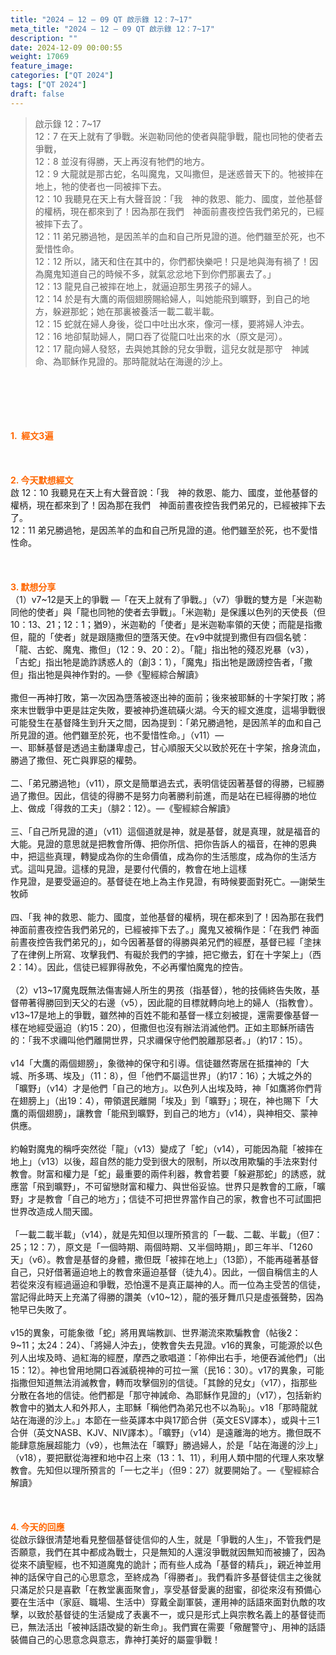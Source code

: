 ```yaml
---
title: "2024 – 12 – 09 QT 啟示錄 12：7~17"
meta_title: "2024 – 12 – 09 QT 啟示錄 12：7~17"
description: ""
date: 2024-12-09 00:00:55
weight: 17069
feature_image: 
categories: ["QT 2024"]
tags: ["QT 2024"]
draft: false
---
```


<blockquote>啟示錄 12：7~17<br />
12：7 在天上就有了爭戰。米迦勒同他的使者與龍爭戰，龍也同牠的使者去爭戰，<br />
12：8 並沒有得勝，天上再沒有牠們的地方。<br />
12：9 大龍就是那古蛇，名叫魔鬼，又叫撒但，是迷惑普天下的。牠被摔在地上，牠的使者也一同被摔下去。<br />
12：10 我聽見在天上有大聲音說：「我　神的救恩、能力、國度，並他基督的權柄，現在都來到了！因為那在我們　神面前晝夜控告我們弟兄的，已經被摔下去了。<br />
12：11 弟兄勝過牠，是因羔羊的血和自己所見證的道。他們雖至於死，也不愛惜性命。<br />
12：12 所以，諸天和住在其中的，你們都快樂吧！只是地與海有禍了！因為魔鬼知道自己的時候不多，就氣忿忿地下到你們那裏去了。」<br />
12：13 龍見自己被摔在地上，就逼迫那生男孩子的婦人。<br />
12：14 於是有大鷹的兩個翅膀賜給婦人，叫她能飛到曠野，到自己的地方，躲避那蛇；她在那裏被養活一載二載半載。<br />
12：15 蛇就在婦人身後，從口中吐出水來，像河一樣，要將婦人沖去。<br />
12：16 地卻幫助婦人，開口吞了從龍口吐出來的水（原文是河）。<br />
12：17 龍向婦人發怒，去與她其餘的兒女爭戰，這兒女就是那守　神誡命、為耶穌作見證的。那時龍就站在海邊的沙上。</blockquote><br />
&nbsp;<br />
<br />
&nbsp;<br />
<br />
<span style="color: #ff6600;" data-darkreader-inline-color=""><strong>1.  經文3遍</strong></span><br />
<br />
&nbsp;<br />
<br />
<span style="color: #ff6600;" data-darkreader-inline-color=""><strong>2. 今天默想經文<br />
</strong></span>啟 12：10 我聽見在天上有大聲音說：「我　神的救恩、能力、國度，並他基督的權柄，現在都來到了！因為那在我們　神面前晝夜控告我們弟兄的，已經被摔下去了。<br />
12：11 弟兄勝過牠，是因羔羊的血和自己所見證的道。他們雖至於死，也不愛惜性命。<br />
<br />
&nbsp;<br />
<br />
<strong><span style="color: #ff6600;" data-darkreader-inline-color="">3. 默想分享<br />
</span></strong>（1）v7~12是天上的爭戰 —「在天上就有了爭戰。」（v7）爭戰的雙方是「米迦勒同他的使者」與「龍也同牠的使者去爭戰」。「米迦勒」是保護以色列的天使長（但10：13、21；12：1；猶9），米迦勒的「使者」是米迦勒率領的天使；而龍是指撒但，龍的「使者」就是跟隨撒但的墮落天使。在v9中就提到撒但有四個名號：「龍、古蛇、魔鬼、撒但」（12：9、20：2）。「龍」指出牠的殘忍兇暴（v3），「古蛇」指出牠是詭詐誘惑人的（創3：1），「魔鬼」指出牠是譭謗控告者，「撒但」指出牠是與神作對的。—參《聖經綜合解讀》<br />
<br />
撒但一再神打敗，第一次因為墮落被逐出神的面前；後來被耶穌的十字架打敗；將來末世戰爭中更是註定失敗，要被神扔進硫磺火湖。今天的經文進度，這場爭戰很可能發生在基督降生到升天之間，因為提到：「弟兄勝過牠，是因羔羊的血和自己所見證的道。他們雖至於死，也不愛惜性命。」（v11）—<br />
一、耶穌基督是透過主動謙卑虛己，甘心順服天父以致於死在十字架，捨身流血，勝過了撒但、死亡與罪惡的權勢。<br />
<br />
二、「弟兄勝過牠」（v11），原文是簡單過去式，表明信徒因著基督的得勝，已經勝過了撒但。因此，信徒的得勝不是努力向著勝利前進，而是站在已經得勝的地位上、做成「得救的工夫」（腓2：12）。—《聖經綜合解讀》<br />
<br />
三、「自己所見證的道」（v11）這個道就是神，就是基督，就是真理，就是福音的大能。見證的意思就是把教會所傳、把你所信、把你告訴人的福音，在神的恩典中，把這些真理，轉變成為你的生命價值，成為你的生活態度，成為你的生活方式。這叫見證。這樣的見證，是要付代價的，教會在地上這樣<br />
作見證，是要受逼迫的。基督徒在地上為主作見證，有時候要面對死亡。—謝榮生牧師<br />
<br />
四、「我 神的救恩、能力、國度，並他基督的權柄，現在都來到了！因為那在我們 神面前晝夜控告我們弟兄的，已經被摔下去了。」魔鬼又被稱作是：「在我們 神面前晝夜控告我們弟兄的」，如今因著基督的得勝與弟兄們的經歷，基督已經「塗抹了在律例上所寫、攻擊我們、有礙於我們的字據，把它撤去，釘在十字架上」（西2：14）。因此，信徒已經罪得赦免，不必再懼怕魔鬼的控告。<br />
<br />
（2）v13~17魔鬼既無法傷害婦人所生的男孩（指基督），牠的技倆終告失敗，基督帶著得勝回到天父的右邊（v5），因此龍的目標就轉向地上的婦人（指教會）。v13~17是地上的爭戰，雖然神的百姓不能和基督一樣立刻被提，還需要像基督一樣在地經受逼迫（約15：20），但撒但也沒有辦法消滅他們。正如主耶穌所禱告的：「我不求禰叫他們離開世界，只求禰保守他們脫離那惡者。」（約17：15）。<br />
<br />
v14「大鷹的兩個翅膀」，象徵神的保守和引導。信徒雖然寄居在抵擋神的「大城、所多瑪、埃及」（11：8），但「他們不屬這世界」（約17：16）；大城之外的「曠野」（v14）才是他們「自己的地方」。以色列人出埃及時，神「如鷹將你們背在翅膀上」（出19：4），帶領選民離開「埃及」到「曠野」；現在，神也賜下「大鷹的兩個翅膀」，讓教會「能飛到曠野，到自己的地方」（v14），與神相交、蒙神供應。<br />
<br />
約翰對魔鬼的稱呼突然從「龍」（v13）變成了「蛇」（v14），可能因為龍「被摔在地上」（v13）以後，超自然的能力受到很大的限制，所以改用欺騙的手法來對付教會。財富和權力是「蛇」最重要的兩件利器，教會若要「躲避那蛇」的誘惑，就應當「飛到曠野」，不可留戀財富和權力、與世俗妥協。世界只是教會的工廠，「曠野」才是教會「自己的地方」；信徒不可把世界當作自己的家，教會也不可試圖把世界改造成人間天國。<br />
<br />
「一載二載半載」（v14），就是先知但以理所預言的「一載、二載、半載」（但7：25；12：7），原文是「一個時期、兩個時期、又半個時期」，即三年半、「1260天」（v6）。教會是基督的身體，撒但既「被摔在地上」（13節），不能再碰著基督自己，只好借著逼迫地上的教會來逼迫基督（徒九4）。因此，一個自稱信主的人若從來沒有經過逼迫和爭戰，恐怕還不是真正屬神的人。而一位為主受苦的信徒，當記得此時天上充滿了得勝的讚美（v10~12），龍的張牙舞爪只是虛張聲勢，因為牠早已失敗了。<br />
<br />
v15的異象，可能象徵「蛇」將用異端教訓、世界潮流來欺騙教會（帖後2：9~11；太24：24）、「將婦人沖去」，使教會失去見證。v16的異象，可能源於以色列人出埃及時、過紅海的經歷，摩西之歌唱道：「祢伸出右手，地便吞滅他們」（出15：12）。神也曾用地開口吞滅藐視神的可拉一黨（民16：30）。v17的異象，可能指撒但知道無法消滅教會，轉而攻擊個別的信徒。「其餘的兒女」（v17），指那些分散在各地的信徒。他們都是「那守神誡命、為耶穌作見證的」（v17），包括新約教會中的猶太人和外邦人，主耶穌「稱他們為弟兄也不以為恥」。v18「那時龍就站在海邊的沙上。」本節在一些英譯本中與17節合併（英文ESV譯本），或與十三1合併（英文NASB、KJV、NIV譯本）。「曠野」（v14）是遠離海的地方。撒但既不能肆意施展超能力（v9），也無法在「曠野」勝過婦人，於是「站在海邊的沙上」（v18），要把獸從海裡和地中召上來（13：1、11），利用人類中間的代理人來攻擊教會。先知但以理所預言的「一七之半」（但9：27）就要開始了。—《聖經綜合解讀》<br />
<br />
&nbsp;<br />
<br />
<strong style="font-size: inherit;"><span style="color: #ff6600;" data-darkreader-inline-color="">4. 今天的回應<br />
</span></strong>從啟示錄很清楚地看見整個基督徒信仰的人生，就是「爭戰的人生」，不管我們是否願意，我們在其中都成為戰士，只是無知的人還沒爭戰就因無知而被擄了，因為從來不讀聖經，也不知道魔鬼的詭計；而有些人成為「基督的精兵」，親近神並用神的話保守自己的心思意念，至終成為「得勝者」。我們看許多基督徒信主之後就只滿足於只是喜歡「在教堂裏面聚會」，享受基督愛裏的甜蜜，卻從來沒有預備心要在生活中（家庭、職場、生活中）穿戴全副軍裝，運用神的話語來面對仇敵的攻擊，以致於基督徒的生活變成了表裏不一，或只是形式上與宗教名義上的基督徒而已，無法活出「被神話語改變的新生命」。我們實在需要「儆醒警守」、用神的話語裝備自己的心思意念與意志，靠神打美好的屬靈爭戰！<br />
<br />
&nbsp;
        
